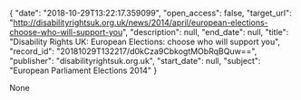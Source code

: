 {
  "date": "2018-10-29T13:22:17.359099", 
  "open_access": false, 
  "target_url": "http://disabilityrightsuk.org.uk/news/2014/april/european-elections-choose-who-will-support-you", 
  "description": null, 
  "end_date": null, 
  "title": "Disability Rights UK: European Elections: choose who will support you", 
  "record_id": "20181029T132217/d0kCza9CbkogtMObRqBQuw==", 
  "publisher": "disabilityrightsuk.org.uk", 
  "start_date": null, 
  "subject": "European Parliament Elections 2014"
}

None
